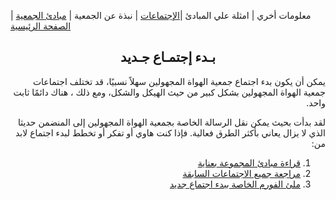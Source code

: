 
معلومات أخري | امثلة علي المبادئ  |[الإجتماعات](https://amateursanonymous.github.io/meetings) | نبذة عن الجمعية | [مبادئ الجمعية](https://amateursanonymous.github.io/principles) | [الصفحة الرئيسية](https://amateursanonymous.github.io/index-new)

## <center> بـدء إجتمـاع جـديد </center>
 <div dir="RTL">
 <p>يمكن أن يكون بدء اجتماع جمعية الهواة المجهولين سهلاً نسبيًا، قد تختلف اجتماعات جمعية الهواة المجهولين بشكل كبير من حيث الهيكل والشكل، ومع ذلك ، هناك دائمًا ثابت واحد.</p>

 <p> لقد بدأت بحيث يمكن نقل الرسالة الخاصة بجمعية الهواة المجهولين إلى المنضمن حديثا الذي لا يزال يعاني بأكثر الطرق فعالية. فإذا كنت هاوي أو تفكر أو تخطط لبدء اجتماع لابد من:</p>


   <ol>
       <li><a href="https://amateursanonymous.github.io/principles" target="_blank">قراءة مبادئ المجموعة بعناية</a></li>
       <li><a href="https://amateursanonymous.github.io/meetings" target="_blank">مراجعة جميع الاجتماعات السابقة</a></li>
       <li><a href="" target="_blank">ملئ الفورم الخاصة ببدء اجتماع جديد</a></li>
   </ol>
 </div>
